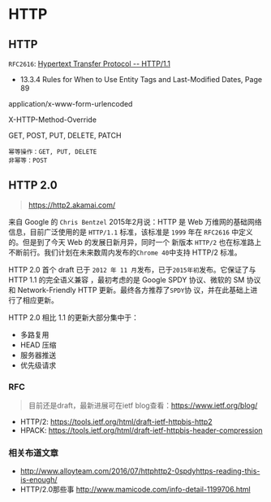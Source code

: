 # HTTP


## HTTP

`RFC2616`: <a href="./txt/rfc2616.txt">Hypertext Transfer Protocol -- HTTP/1.1</a>

* 13.3.4 Rules for When to Use Entity Tags and Last-Modified Dates, Page 89


application/x-www-form-urlencoded

X-HTTP-Method-Override

GET, POST, PUT, DELETE, PATCH

    幂等操作：GET, PUT, DELETE
    非幂等：POST




## HTTP 2.0

> <https://http2.akamai.com/>

来自 Google 的 `Chris Bentzel` 2015年2月说：HTTP 是 Web 万维网的基础网络信息，目前广泛使用的是
`HTTP/1.1` 标准，该标准是 `1999` 年在 `RFC2616` 中定义的。但是到了今天 Web 的发展日新月异，同时一个
新版本 `HTTP/2` 也在标准路上不断前行。我们计划在未来数周内发布的`Chrome 40`中支持 HTTP/2 标准。

HTTP 2.0 首个 draft 已于 `2012 年 11 月`发布，已于`2015年初`发布。它保证了与 HTTP 1.1 的完全语义兼容
，最初考虑的是 Google SPDY 协议、微软的 SM 协议和 Network-Friendly HTTP 更新。最终各方推荐了`SPDY`协
议，并在此基础上进行了相应更新。

HTTP 2.0 相比 1.1 的更新大部分集中于：

* 多路复用
* HEAD 压缩
* 服务器推送
* 优先级请求

### RFC

> 目前还是draft，最新进展可在ietf blog查看：<https://www.ietf.org/blog/>

* HTTP/2: <https://tools.ietf.org/html/draft-ietf-httpbis-http2>
* HPACK: <https://tools.ietf.org/html/draft-ietf-httpbis-header-compression>


### 相关布道文章

* <http://www.alloyteam.com/2016/07/httphttp2-0spdyhttps-reading-this-is-enough/>
* HTTP/2.0那些事 <http://www.mamicode.com/info-detail-1199706.html>


